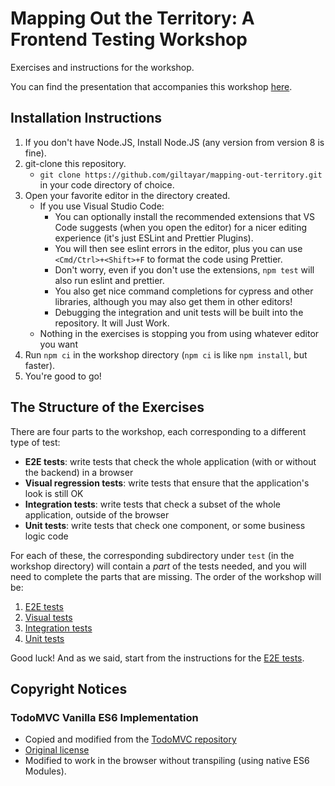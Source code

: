 # Mapping Out the Territory: A Frontend Testing Workshop

Exercises and instructions for the workshop.

You can find the presentation that accompanies this workshop
[here](http://bit.ly/mapping-out-territory).

## Installation Instructions

1. If you don't have Node.JS, Install Node.JS (any version from version 8 is fine).
1. git-clone this repository.
   * `git clone https://github.com/giltayar/mapping-out-territory.git` in your code directory of
     choice.
1. Open your favorite editor in the directory created.
   * If you use Visual Studio Code:
     * You can optionally install the recommended extensions that VS
       Code suggests (when you open the editor) for a nicer editing experience
       (it's just ESLint and Prettier Plugins).
     * You will then see eslint errors in the editor, plus you can use `<Cmd/Ctrl>+<Shift>+F` to
       format the code using Prettier.
     * Don't worry, even if you don't use the extensions, `npm test` will also run eslint and
       prettier.
     * You also get nice command completions for cypress and other libraries, although you may also
       get them in other editors!
     * Debugging the integration and unit tests will be built into the repository. It will Just Work.
   * Nothing in the exercises is stopping you from using whatever editor you want
1. Run `npm ci` in the workshop directory (`npm ci` is like `npm install`, but faster).
1. You're good to go!

## The Structure of the Exercises

There are four parts to the workshop, each corresponding to a different type of test:

* **E2E tests**: write tests that check the whole application (with or without the backend)
  in a browser
* **Visual regression tests**: write tests that ensure that the application's look is still OK
* **Integration tests**: write tests that check a subset of the whole application,
  outside of the browser
* **Unit tests**: write tests that check one component, or some business logic code

For each of these, the corresponding subdirectory under `test` (in the workshop directory)
will contain a _part_ of the tests needed, and you will need to complete the parts that are missing.
The order of the workshop will be:

1. [E2E tests](./instructions/1-e2e-tests-instructions.md)
1. [Visual tests](./instructions/2-visual-regression-tests-instructions.md)
1. [Integration tests](./instructions/3-it-tests-instructions.md)
1. [Unit tests](./instructions/4-unit-tests-instructions.md)

Good luck! And as we said, start from the instructions for the [E2E tests](./instructions/1-e2e-tests-instructions.md).

## Copyright Notices

### TodoMVC Vanilla ES6 Implementation

* Copied and modified from the
  [TodoMVC repository](https://github.com/tastejs/todomvc/tree/gh-pages/examples/vanilla-es6)
* [Original license](https://github.com/tastejs/todomvc/blob/master/license.md)
* Modified to work in the browser without transpiling (using native ES6 Modules).
